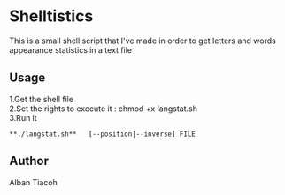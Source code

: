 # Shelltistics

This is a small shell script that I've made in order to get letters and words appearance statistics in a text file  

## Usage 

1.Get the shell file <br>
2.Set the rights to execute it : chmod +x langstat.sh <br>
3.Run it <br>
```
**./langstat.sh**   [--position|--inverse] FILE
```
## Author
Alban Tiacoh 
